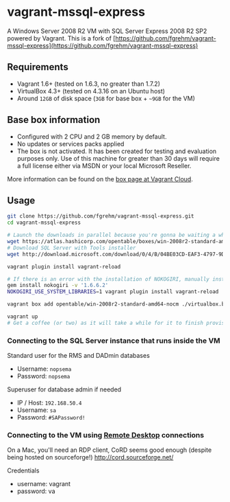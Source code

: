 # vagrant-mssql-express

A Windows Server 2008 R2 VM with SQL Server Express 2008 R2 SP2 powered by Vagrant.
This is a fork of [https://github.com/fgrehm/vagrant-mssql-express](https://github.com/fgrehm/vagrant-mssql-express)

## Requirements

* Vagrant 1.6+ (tested on 1.6.3, no greater than 1.7.2)
* VirtualBox 4.3+ (tested on 4.3.16 on an Ubuntu host)
* Around `12GB` of disk space (`3GB` for base box + `~9GB` for the VM)

## Base box information

* Configured with 2 CPU and 2 GB memory by default.
* No updates or services packs applied
* The box is not activated. It has been created for testing and evaluation
  purposes only. Use of this machine for greater than 30 days will require a
  full license either via MSDN or your local Microsoft Reseller.


More information can be found on the [box page at Vagrant Cloud](https://vagrantcloud.com/opentable/boxes/win-2008r2-standard-amd64-nocm).

## Usage

```sh
git clone https://github.com/fgrehm/vagrant-mssql-express.git
cd vagrant-mssql-express

# Launch the downloads in parallel because you're gonna be waiting a while!  Alternatively get a copy of the box image from someone on the team
wget https://atlas.hashicorp.com/opentable/boxes/win-2008r2-standard-amd64-nocm/versions/1.0.1/providers/virtualbox.box
# Download SQL Server with Tools installer
wget http://download.microsoft.com/download/0/4/B/04BE03CD-EAF3-4797-9D8D-2E08E316C998/SQLEXPRWT_x64_ENU.exe

vagrant plugin install vagrant-reload

# If there is an error with the installation of NOKOGIRI, manually install with
gem install nokogiri -v '1.6.6.2'
NOKOGIRI_USE_SYSTEM_LIBRARIES=1 vagrant plugin install vagrant-reload

vagrant box add opentable/win-2008r2-standard-amd64-nocm ./virtualbox.box

vagrant up
# Get a coffee (or two) as it will take a while for it to finish provisioning
```

### Connecting to the SQL Server instance that runs inside the VM

Standard user for the RMS and DADmin databases

* Username: `nopsema`
* Password: `nopsema`

Superuser for database admin if needed

* IP / Host: `192.168.50.4`
* Username: `sa`
* Password: `#SAPassword!`


### Connecting to the VM using [Remote Desktop](https://en.wikipedia.org/wiki/Remote_Desktop_Protocol) connections

On a Mac, you'll need an RDP client, CoRD seems good enough (despite being hosted on sourceforge!) http://cord.sourceforge.net/

Credentials

* username: vagrant
* password: va
